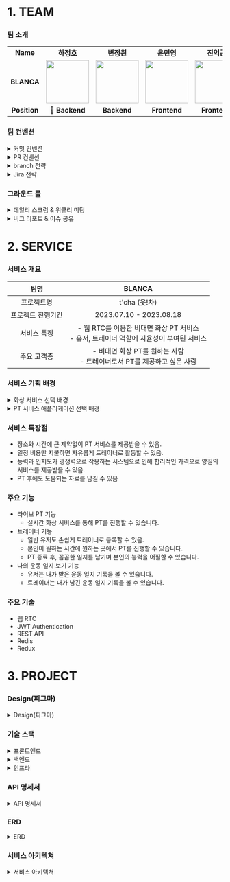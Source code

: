 # 1. TEAM
### 팀 소개
<table>
  <tr>
    <td align="center"><b>Name</b></td>
    <td align="center"><b>하정호</b></td>
    <td align="center"><b>변정원</b></td>
    <td align="center"><b>윤민영</b></td>
    <td align="center"><b>진익근</b></td>
    <td align="center"><b>이채림</b></td>
    <td align="center"><b>최해미</b></td>
  </tr>
  <tr>
    <td align="center" vertical-align="middle"><b>BLANCA</b></td>
    <td align="center"><img src="https://github.com/hso8706/Useful/assets/103169947/241ee0f5-a09d-4a68-a6e1-267f9e96a40d" width="100px;" alt=""/></td>
    <td align="center"><img src="https://github.com/hso8706/Useful/assets/103169947/cd3d4ad3-9568-46f0-b7d5-7bd27155b7a9" width="100px;" alt=""/></td>
    <td align="center"><img src="https://github.com/hso8706/Useful/assets/103169947/e52d2465-eb3e-4885-9ef1-1f2452c0e2a7" width="100px;" alt=""/><br /></td>
    <td align="center"><img src="https://github.com/hso8706/Useful/assets/103169947/076edfd8-4735-4c4b-bdd0-f4f198aeae76" width="100px;" alt=""/><br /></td>
    <td align="center"><img src="https://github.com/hso8706/Useful/assets/103169947/9a52270e-c314-41a7-9c1a-f436b6e53040" width="100px;" alt=""/><br /></td>
    <td align="center"><img src="https://github.com/hso8706/Useful/assets/103169947/52e486ee-1129-4262-9ce8-d018be08c23d" width="100px;" alt=""/><br /></td>
  </tr>
  <tr>
    <td align="center"><b>Position</b></td>
    <td align="center"><b>👑 Backend</b></td>
    <td align="center"><b>Backend</b></td>
    <td align="center"><b>Frontend</b></td>
    <td align="center"><b>Frontend</b></td>
    <td align="center"><b>Backend</b></td>
    <td align="center"><b>Backend</b></td>
  </tr>
</table>

### 팀 컨벤션

<details>
<summary>커밋 컨벤션</summary>
<div markdown="1">

# Git Commit Convention
|  | Category | Information | Details |
| --- | --- | --- | --- |
| ✨ | feat | 새로운 기능 추가, 수정 | 모든 기능 구현 |
| 🐛 | fix | 버그 픽스, 에러 핸들링 | 기능 구현 후 실행 시 발견된 에러 핸들링 |
| 💚 | build | 빌드 & 배포 | main에 merge 시 사용 |
| 📦️ | chore | 패키지 외 기타 수정 | 패키지 구조(틀), Resouces, .gradle 등 |
| 💄 | style | 코드 스타일, 포맷팅 변경 | 특히 명칭 변경 시 |
| 🔀 | save | 임시 저장 | 로컬의 변경이 있어야 할 경우 사용 |
| 📝 | test | 테스트 코드 작성 | 테스트를 진행 및 완성에 작성 |
||||

</div>
</details>

<details>
<summary>PR 컨벤션</summary>
<div markdown="1">

# PR Convention

```
## 제목
[ {Section} / {Feature} ] {제목} 
- Section : `Back`, `Front`
- Feature : `User`, `Trainer`, ...
- 제목 : 내용을 암시할 수 있는 제목

## 개요
- 해당 PR의 전반적인 흐름 및 설명

## 세부 내용
- 해당 PR에서 진행한 사항들

## 이슈
- 고민과 질문
- 발생한 문제 및 해결 과정

## 제안
- 팀에게 제안할 사항
```
</div>
</details>

<details>
<summary>branch 전략</summary>
<div markdown="1">

# Git Flow

![image](https://github.com/hso8706/Useful/assets/103169947/0be41e0e-9312-4266-9400-057c1d7e4992)

- main 브랜치에는 프로젝트 마지막에 merge (배포할 때)
- develop 브랜치에 개발한 feature 브랜치를 merge
- feature 브랜치는 각각 기능 하나씩 개발하기
    - 기능별로!!!
    - feature 브랜치명 : `{be,fe}/feat/기능명` ex) `feat/member`, `feat/product`
    - feature 브랜치는 merge 후 삭제
- 배포 후 버그나 오류 발생 시에 main(master) 브랜치에서 hotfix 브랜치를 따와서 수정하기

</div>
</details>

<details>
<summary>Jira 전략</summary>
<div markdown="1">

### 에픽 이슈

- 큰 일 개념
- 상세 이슈를 포함하는 상위 이슈
- 총 프로젝트를 만들기 위해 필요한 일들
- 에픽을 할당하며 분업할 계획

### Task 이슈

- 본인이 할당받은 에픽을 완성하기 위해 세우는 상세 계획

### 스프린트

- 총 프로젝트를 완성하기위해 나누는 주기
- 월 ~ 일
- 우리는 23.07.17이 스프린트 1의 시작일
- 지금 우선 순위 1에 대한 작업은 스프린트2 종료까지를 기준으로 완성할 계획

### 스토리 포인트

- 이슈에 매기는 포인트
- 해당 이슈가 얼마나 걸릴지에 대한 포인트
- 에픽에 스토리 포인트를 정하고, 해당 에픽 스토리 포인트를 배분하여 task 이슈에 스토리 포인트를 지정할 것
- 1시간 = 1포인트
    - 1주 (싸피 상주 시간) = 40시간 = 40포인트
    - 이슈마다 포인트 적절히 분배

</div>
</details>

### 그라운드 룰
<details>
<summary>데일리 스크럼 & 위클리 미팅</summary>
<div markdown="1">

```markdown
**위클리 회의** → 매주 일요일 오후 9시  

**데일리 회의** → 매일 싸피 공식 일정(라이브) 종료 후
```
[회의록](https://www.notion.so/0ea37eaa97f24b61a37161a38626d6b2?pvs=21)

</div>
</details>

<details>
<summary>버그 리포트 & 이슈 공유</summary>
<div markdown="1">

[버그 및 이슈](https://www.notion.so/e18aa97251624c51ab2edd7a9a374635)

</div>
</details>

# 2. SERVICE
### 서비스 개요

| 팀명 | BLANCA |
|:---:|:---:|
| 프로젝트명 | t'cha (읏!차) |
| 프로젝트 진행기간 | 2023.07.10 - 2023.08.18 |
| 서비스 특징 | - 웹 RTC를 이용한 비대면 화상 PT 서비스 <br> - 유저, 트레이너 역할에 자율성이 부여된 서비스 |
| 주요 고객층 | - 비대면 화상 PT를 원하는 사람 <br> - 트레이너로서 PT를 제공하고 싶은 사람 |

### 서비스 기획 배경

<details>
<summary>화상 서비스 선택 배경</summary>
<div markdown="1">
 
    비대면 및 무인 시스템에 대한 수요가 증가하고 있다.
    그 원인은 다양하겠지만 우리가 파악한 원인은 크게 세 가지다.
    첫째는 코로나 이슈, 둘째는 디바이스 성능의 발달, 그리고 마지막으로 기술의 발달이다.
    이 세 가지 이슈로 오프라인 서비스들이 쇠퇴하고, 대다수가 온라인 서비스로 이전할 것을 예상했다.
    
    1. 코로나 이슈
    코로나 팬데믹 초기에는 사람들이 코로나에 걸리지 않기 위해, 혹은 코로나로 인한 격리로 인해 사람들은 물리적으로 `밖`보다는 `안`에 있게 되었다. 그리고 이 기간이 길어짐과 함께 `안`을 추구하던 니즈가 시너지 효과를 발휘해 시장 트렌드 자체를 변화시켰다.
    
    2. 디바이스 성능의 발달
    코로나로 인해 시장 트렌드가 바뀌었다. 예를 들면 기업들은 재택 근무 환경을 고려하게 되었고, 오프라인보다는 온라인 소비자를 붙잡아야 했다.
    이렇게 온라인에 대한 관심이 많아지자 자연스레 온라인 환경을 위한 디바이스(카메라, 통신 등)가 발전했다.

    3. 기술의 발달
    기술의 발달도 디바이스의 발달과 비슷한 이치이다.
    원래도 빠른 속도로 인공지능과 사물 인터넷과 같은 4차 산업 기술이 발달하고 있었는데, 코로나로 인한 변화로 관심이 많아지자 발전 속도에 가속도가 붙었다.

    4. 예시
      - 무인 시스템
        - 각종 무인 매장, 키오스크, 배달 로봇 등
      - 비대면 시스템
        - 엔구(화상 영어), 비대면 은행 서비스 등

</div>
</details>

<details>
<summary>PT 서비스 애플리케이션 선택 배경</summary>
<div markdown="1">

    PT 서비스에 대한 애플리케이션을 선택한 이유는 크게 세 가지다.

    1. 근력 운동 수요의 증가
    지식의 발전에 따라 사회적 흐름도 바뀌기 마련이다.
    이전 시대에는 근력 운동은 보디빌더를 위한 운동, 건강을 위해서는 유산소 운동만이 좋다는 식의 사회적 풍조가 있었다.
    하지만 이는 잘못된 해석으로인한 결과였다는게 밝혀지고, 더불어 현재에는 장수와 노화 방지에 있어서 근력 운동에 대한 중요성이 대두되면서 근력 운동이 주를 이루고 있다.

    2. PT에 대한 필요성
    공부도 학원가서 공부하는 법과 노하우를 배우듯, 운동도 운동하는 법과 노하우를 배우는 것은 당연히 좋다.
    근력 운동에 대한 수요가 증가하면서 PT에 대한 수요도 자연스레 증가하는 추세이다.

    3. 성장 가능성
    운동에 대한 수요, 그리고 PT에 대한 수요가 증가하고 있는 상황이다.
    그런데 PT는 오프라인이 100%라 해도 과언이 아닐 정도로 오프라인 형식의 서비스이다.
    트렌드에 맞게 PT도 온라인 및 무인 시스템이 갖춰질 것이 예측되고있다.
    하지만 아직 이에 대한 시장이 작기 때문에 성장 가능성이 크다고 판단된다.

</div>
</details>

### 서비스 특장점
- 장소와 시간에 큰 제약없이 PT 서비스를 제공받을 수 있음.
- 일정 비용만 지불하면 자유롭게 트레이너로 활동할 수 있음.
- 능력과 인지도가 경쟁력으로 작용하는 시스템으로 인해 합리적인 가격으로 양질의 서비스를 제공받을 수 있음.
- PT 후에도 도움되는 자료를 남길 수 있음

### 주요 기능
- 라이브 PT 기능
  - 실시간 화상 서비스를 통해 PT를 진행할 수 있습니다.
- 트레이너 기능
  - 일반 유저도 손쉽게 트레이너로 등록할 수 있음.
  - 본인이 원하는 시간에 원하는 곳에서 PT를 진행할 수 있습니다.
  - PT 종료 후, 꼼꼼한 일지를 남기며 본인의 능력을 어필할 수 있습니다.
- 나의 운동 일지 보기 기능
  - 유저는 내가 받은 운동 일지 기록을 볼 수 있습니다.
  - 트레이너는 내가 남긴 운동 일지 기록을 볼 수 있습니다.

### 주요 기술
- 웹 RTC
- JWT Authentication
- REST API
- Redis
- Redux

# 3. PROJECT
### Design(피그마)
<details>
<summary>Design(피그마)</summary>
<div markdown="1">

![피그마](https://github.com/hso8706/Useful/assets/103169947/935a03c9-3cf4-445d-999f-0fca6c9d52b3)

</div>
</details>


### 기술 스택
<details>
<summary>프론트엔드</summary>
<div markdown="1">

|스택명|버전|비고|
|:---:|:---:|:---:|
|React	|18.2.0	latest||
|React-Router|	6.4	||
|Node.js|	18.17.0	LTS||
|TypeScript|	4.9.5	||
|Redu|	4.2.1	||
|Axios|	1.4.0	||
|openvidu-browser|	2.28.0	||
|React-Redux|	8.1.1	||
|Redux-js-tookit|	1.9.5	||
|mui|||

</div>
</details>

<details>
<summary>백엔드</summary>
<div markdown="1">

|스택명	|버전|	설명|
|:---:|:---:|:---:|
|Spring Boot|	3.0.8	|oAuth2, Security, Validation, Web, Websocket|
|Java	|openjdk 17.0.7 2023-04-18 LTS	||
|spring data jpa|	3.0.8	||
|Mapstruct	|1.4.2.Final	|Mapper 사용을 위한 라이브러리|
|dependency-management|	1.1.0	||
|asciidoctor|	3.3.2	||
|lombok|1.18.22	||
|lombok-mapstruct-binding|	0.2.0|	Lombok - MapStruct Binding|
|mariadb-java-client|	2.7.3	|MariaDB 드라이버|
|spring-restdocs-mockmvc|	3.0.0	||
|jjwt|	0.11.5	|JWT 사용 라이브러리|
|spring-boot-starter-data-redis|	3.1.2	|Redis|
|lettuce-core|	6.2.4.RELEASE	|Redis 사용을 위한 Client|
|spring-cloud-starter-aws|	2.2.6.RELEASE	|AWS S3 사용|
|jaxb-api|	2.3.1	|Java → XML|

</div>
</details>

<details>
<summary>인프라</summary>
<div markdown="1">

|스택명|	버전|
|:---:|:---:|
|AWS ec2	|Ubuntu 20.04 LTS|
|AWS RDS (MariaDB)	|10.6.14|
|Docker	|24.0.5|
|Docker compose	|v2.20.2|
|Nginx	|1.18.0|

</div>
</details>

### API 명세서
<details>
<summary>API 명세서</summary>
<div markdown="1">

[api 명세서 노션 링크](https://www.notion.so/API-5e5c6f1b60fe40b99b7660ab2b037ed2)


</div>
</details>

### ERD
<details>
<summary>ERD</summary>
<div markdown="1">

![진짜 찐 마지막 최종 ERD](https://github.com/hso8706/Useful/assets/103169947/648baa7e-970e-46b5-98cf-2024e953aa48)

</div>
</details>


### 서비스 아키텍쳐
<details>
<summary>서비스 아키텍쳐</summary>
<div markdown="1">

![Web App Reference Architecture](https://github.com/hso8706/Useful/assets/103169947/d0ca0c82-fb17-4165-a72f-f5cfc4162f40)

</div>
</details>
